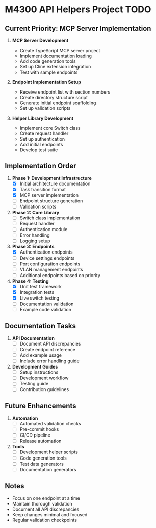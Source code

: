 # M4300 API Helpers Project TODO

## Current Priority: MCP Server Implementation

1. **MCP Server Development**
   - Create TypeScript MCP server project
   - Implement documentation loading
   - Add code generation tools
   - Set up Cline extension integration
   - Test with sample endpoints

2. **Endpoint Implementation Setup**
   - Receive endpoint list with section numbers
   - Create directory structure script
   - Generate initial endpoint scaffolding
   - Set up validation scripts

3. **Helper Library Development**
   - Implement core Switch class
   - Create request handler
   - Set up authentication
   - Add initial endpoints
   - Develop test suite

## Implementation Order

1. **Phase 1: Development Infrastructure**
   - [x] Initial architecture documentation
   - [x] Task transition format
   - [x] MCP server implementation
   - [ ] Endpoint structure generation
   - [ ] Validation scripts

2. **Phase 2: Core Library**
   - [ ] Switch class implementation
   - [ ] Request handler
   - [ ] Authentication module
   - [ ] Error handling
   - [ ] Logging setup

3. **Phase 3: Endpoints**
   - [x] Authentication endpoints
   - [ ] Device settings endpoints
   - [ ] Port configuration endpoints
   - [ ] VLAN management endpoints
   - [ ] Additional endpoints based on priority

4. **Phase 4: Testing**
   - [x] Unit test framework
   - [x] Integration tests
   - [x] Live switch testing
   - [ ] Documentation validation
   - [ ] Example code validation

## Documentation Tasks

1. **API Documentation**
   - [ ] Document API discrepancies
   - [ ] Create endpoint reference
   - [ ] Add example usage
   - [ ] Include error handling guide

2. **Development Guides**
   - [ ] Setup instructions
   - [ ] Development workflow
   - [ ] Testing guide
   - [ ] Contribution guidelines

## Future Enhancements

1. **Automation**
   - [ ] Automated validation checks
   - [ ] Pre-commit hooks
   - [ ] CI/CD pipeline
   - [ ] Release automation

2. **Tools**
   - [ ] Development helper scripts
   - [ ] Code generation tools
   - [ ] Test data generators
   - [ ] Documentation generators

## Notes

- Focus on one endpoint at a time
- Maintain thorough validation
- Document all API discrepancies
- Keep changes minimal and focused
- Regular validation checkpoints

